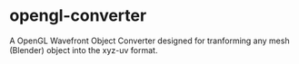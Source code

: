 # opengl-converter
A OpenGL Wavefront Object Converter designed for tranforming any mesh (Blender) object into the xyz-uv format.


